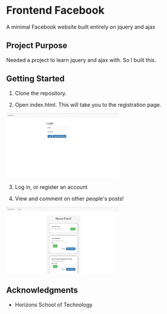 # Frontend Facebook
A minimal Facebook website built entirely on jquery and ajax

## Project Purpose

Needed a project to learn jquery and ajax with. So I built this.

## Getting Started

1. Clone the repository.

2. Open index.html. This will take you to the registration page.
<img src="./images/login.JPG" width="300">

3. Log in, or register an account

4. View and comment on other people's posts!
<img src="./images/newsfeed.JPG" width="300">

## Acknowledgments

* Horizons School of Technology
